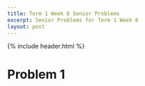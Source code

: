 ```yaml
---
title: Term 1 Week 6 Senior Problems
excerpt: Senior Problems for Term 1 Week 6
layout: post
---
```

{% include header.html %}

# Problem 1
